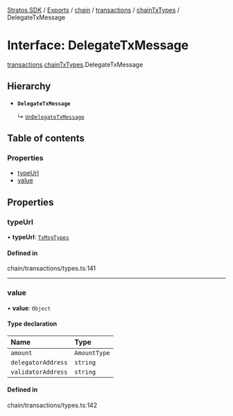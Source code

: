 [Stratos SDK](../README.md) / [Exports](../modules.md) / [chain](../modules/chain.md) / [transactions](../modules/chain.transactions.md) / [chainTxTypes](../modules/chain.transactions.chainTxTypes.md) / DelegateTxMessage

# Interface: DelegateTxMessage

[transactions](../modules/chain.transactions.md).[chainTxTypes](../modules/chain.transactions.chainTxTypes.md).DelegateTxMessage

## Hierarchy

- **`DelegateTxMessage`**

  ↳ [`UnDelegateTxMessage`](chain.transactions.chainTxTypes.UnDelegateTxMessage.md)

## Table of contents

### Properties

- [typeUrl](chain.transactions.chainTxTypes.DelegateTxMessage.md#typeurl)
- [value](chain.transactions.chainTxTypes.DelegateTxMessage.md#value)

## Properties

### typeUrl

• **typeUrl**: [`TxMsgTypes`](../enums/chain.transactions.chainTxTypes.TxMsgTypes.md)

#### Defined in

chain/transactions/types.ts:141

___

### value

• **value**: `Object`

#### Type declaration

| Name | Type |
| :------ | :------ |
| `amount` | `AmountType` |
| `delegatorAddress` | `string` |
| `validatorAddress` | `string` |

#### Defined in

chain/transactions/types.ts:142
